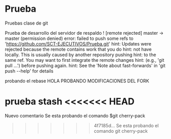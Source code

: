# Prueba
Pruebas clase de git

Prueba de desarrollo del servidor de respaldo
! [remote rejected] master -> master (permission denied)
error: failed to push some refs to 'https://github.com/SCT-EJECUTIVOS/Prueba.git'
hint: Updates were rejected because the remote contains work that you do
hint: not have locally. This is usually caused by another repository pushing
hint: to the same ref. You may want to first integrate the remote changes
hint: (e.g., 'git pull ...') before pushing again.
hint: See the 'Note about fast-forwards' in 'git push --help' for details

probando el rebase
HOLA PROBANDO MODIFICACIONES DEL FORK

prueba stash
<<<<<<< HEAD
=======

Nuevo comentario
Se esta probando el comando $git cherry-pack
>>>>>>> 4f7185d... Se esta probando el comando git cherry-pack

